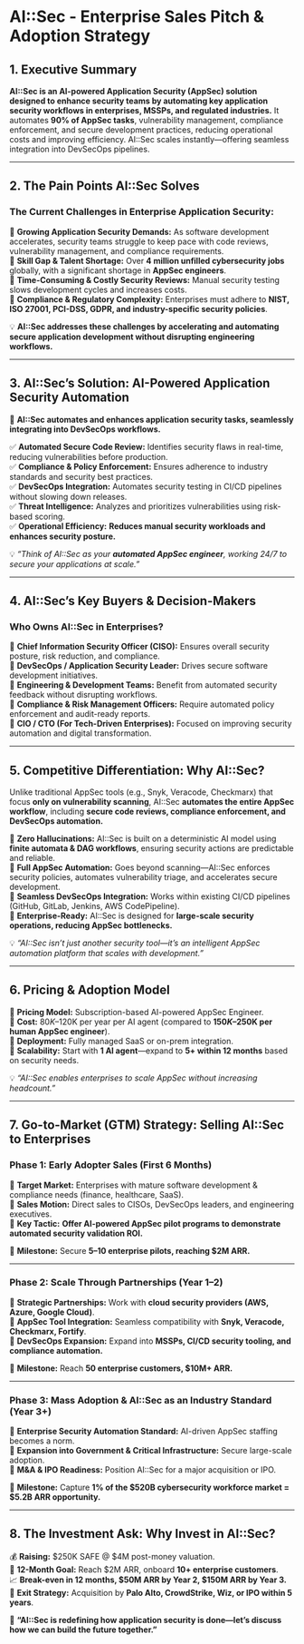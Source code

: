 # **AI::Sec - Enterprise Sales Pitch & Adoption Strategy**

## **1. Executive Summary**  
**AI::Sec is an AI-powered Application Security (AppSec) solution designed to enhance security teams by automating key application security workflows in enterprises, MSSPs, and regulated industries.** It automates **90% of AppSec tasks**, vulnerability management, compliance enforcement, and secure development practices, reducing operational costs and improving efficiency. AI::Sec scales instantly—offering seamless integration into DevSecOps pipelines.

---

## **2. The Pain Points AI::Sec Solves**  
### **The Current Challenges in Enterprise Application Security:**  
🔴 **Growing Application Security Demands:** As software development accelerates, security teams struggle to keep pace with code reviews, vulnerability management, and compliance requirements.  
🔴 **Skill Gap & Talent Shortage:** Over **4 million unfilled cybersecurity jobs** globally, with a significant shortage in **AppSec engineers**.  
🔴 **Time-Consuming & Costly Security Reviews:** Manual security testing slows development cycles and increases costs.  
🔴 **Compliance & Regulatory Complexity:** Enterprises must adhere to **NIST, ISO 27001, PCI-DSS, GDPR, and industry-specific security policies**.

💡 **AI::Sec addresses these challenges by accelerating and automating secure application development without disrupting engineering workflows.**

---

## **3. AI::Sec’s Solution: AI-Powered Application Security Automation**  
🚀 **AI::Sec automates and enhances application security tasks, seamlessly integrating into DevSecOps workflows.**

✅ **Automated Secure Code Review:** Identifies security flaws in real-time, reducing vulnerabilities before production.  
✅ **Compliance & Policy Enforcement:** Ensures adherence to industry standards and security best practices.  
✅ **DevSecOps Integration:** Automates security testing in CI/CD pipelines without slowing down releases.  
✅ **Threat Intelligence:** Analyzes and prioritizes vulnerabilities using risk-based scoring.  
✅ **Operational Efficiency:** **Reduces manual security workloads and enhances security posture.**  

💡 *“Think of AI::Sec as your **automated AppSec engineer**, working 24/7 to secure your applications at scale.”*

---

## **4. AI::Sec’s Key Buyers & Decision-Makers**  
### **Who Owns AI::Sec in Enterprises?**  
📌 **Chief Information Security Officer (CISO):** Ensures overall security posture, risk reduction, and compliance.  
📌 **DevSecOps / Application Security Leader:** Drives secure software development initiatives.  
📌 **Engineering & Development Teams:** Benefit from automated security feedback without disrupting workflows.  
📌 **Compliance & Risk Management Officers:** Require automated policy enforcement and audit-ready reports.  
📌 **CIO / CTO (For Tech-Driven Enterprises):** Focused on improving security automation and digital transformation.  

---

## **5. Competitive Differentiation: Why AI::Sec?**  
Unlike traditional AppSec tools (e.g., Snyk, Veracode, Checkmarx) that focus **only on vulnerability scanning**, AI::Sec **automates the entire AppSec workflow**, including **secure code reviews, compliance enforcement, and DevSecOps automation.**

📌 **Zero Hallucinations:** AI::Sec is built on a deterministic AI model using **finite automata & DAG workflows**, ensuring security actions are predictable and reliable.  
📌 **Full AppSec Automation:** Goes beyond scanning—AI::Sec enforces security policies, automates vulnerability triage, and accelerates secure development.  
📌 **Seamless DevSecOps Integration:** Works within existing CI/CD pipelines (GitHub, GitLab, Jenkins, AWS CodePipeline).  
📌 **Enterprise-Ready:** AI::Sec is designed for **large-scale security operations, reducing AppSec bottlenecks.**  

💡 *“AI::Sec isn’t just another security tool—it’s an intelligent AppSec automation platform that scales with development.”*

---

## **6. Pricing & Adoption Model**  
📌 **Pricing Model:** Subscription-based AI-powered AppSec Engineer.  
📌 **Cost:** $80K–$120K per year per AI agent (compared to **$150K–$250K per human AppSec engineer**).  
📌 **Deployment:** Fully managed SaaS or on-prem integration.  
📌 **Scalability:** Start with **1 AI agent**—expand to **5+ within 12 months** based on security needs.  

💡 *“AI::Sec enables enterprises to scale AppSec without increasing headcount.”*

---

## **7. Go-to-Market (GTM) Strategy: Selling AI::Sec to Enterprises**  
### **Phase 1: Early Adopter Sales (First 6 Months)**  
🎯 **Target Market:** Enterprises with mature software development & compliance needs (finance, healthcare, SaaS).  
🎯 **Sales Motion:** Direct sales to CISOs, DevSecOps leaders, and engineering executives.  
🎯 **Key Tactic:** **Offer AI-powered AppSec pilot programs to demonstrate automated security validation ROI.**

🔹 **Milestone:** Secure **5–10 enterprise pilots, reaching $2M ARR.**

---

### **Phase 2: Scale Through Partnerships (Year 1–2)**  
📌 **Strategic Partnerships:** Work with **cloud security providers (AWS, Azure, Google Cloud)**.  
📌 **AppSec Tool Integration:** Seamless compatibility with **Snyk, Veracode, Checkmarx, Fortify**.  
📌 **DevSecOps Expansion:** Expand into **MSSPs, CI/CD security tooling, and compliance automation.**

🔹 **Milestone:** Reach **50 enterprise customers, $10M+ ARR.**

---

### **Phase 3: Mass Adoption & AI::Sec as an Industry Standard (Year 3+)**  
📌 **Enterprise Security Automation Standard:** AI-driven AppSec staffing becomes a norm.  
📌 **Expansion into Government & Critical Infrastructure:** Secure large-scale adoption.  
📌 **M&A & IPO Readiness:** Position AI::Sec for a major acquisition or IPO.  

🔹 **Milestone:** Capture **1% of the $520B cybersecurity workforce market = $5.2B ARR opportunity.**

---

## **8. The Investment Ask: Why Invest in AI::Sec?**  
💰 **Raising:** $250K SAFE @ $4M post-money valuation.  
🎯 **12-Month Goal:** Reach $2M ARR, onboard **10+ enterprise customers**.  
📈 **Break-even in 12 months, $50M ARR by Year 2, $150M ARR by Year 3.**  
📌 **Exit Strategy:** Acquisition by **Palo Alto, CrowdStrike, Wiz, or IPO within 5 years**.  

🚀 **“AI::Sec is redefining how application security is done—let’s discuss how we can build the future together.”**  
